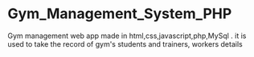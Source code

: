 # Gym_Management_System_PHP
Gym management web app made in html,css,javascript,php,MySql . it is used to take the record of gym's students and trainers, workers details
